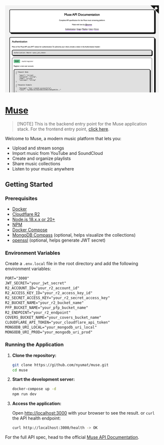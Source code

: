 ![API Docs Preview](/public/og.png)

# [Muse](https://museisfun.fly.dev)

> [!NOTE] This is the backend entry point for the Muse application stack. For the frontend entry point, [click here](/app/README.md).

Welcome to Muse, a modern music platform that lets you:

- Upload and stream songs
- Import music from YouTube and SoundCloud
- Create and organize playlists
- Share music collections
- Listen to your music anywhere

## Getting Started

### Prerequisites

- [Docker](https://www.docker.com/)
- [Cloudflare R2](https://developers.cloudflare.com/r2/get-started/)
- [Node.js 18.x.x or 20+](https://nodejs.org/)
- [NPM](https://www.npmjs.com/)
- [Docker Compose](https://docs.docker.com/compose/)
- [MongoDB Compass](https://www.mongodb.com/try/download/compass) (optional, helps visualize the collections)
- [openssl](https://www.openssl.org/) (optional, helps generate JWT secret)

### Environment Variables

Create a `.env.local` file in the root directory and add the following environment variables:

```env
PORT="3000"
JWT_SECRET="your_jwt_secret"
R2_ACCOUNT_ID="your_r2_account_id"
R2_ACCESS_KEY_ID="your_r2_access_key_id"
R2_SECRET_ACCESS_KEY="your_r2_secret_access_key"
R2_BUCKET_NAME="your_r2_bucket_name"
PFP_BUCKET_NAME="your_pfp_bucket_name"
R2_ENDPOINT="your_r2_endpoint"
COVERS_BUCKET_NAME="your_covers_bucket_name"
CLOUDFLARE_API_TOKEN="your_cloudflare_api_token"
MONGODB_URI_LOCAL="your_mongodb_uri_local"
MONGODB_URI_PROD="your_mongodb_uri_prod"
```

### Running the Application

1. **Clone the repository:**

    ```bash
    git clone https://github.com/nyumat/muse.git
    cd muse
    ```

2. **Start the development server:**

    ```bash
    docker-compose up -d
    npm run dev
    ```

3. **Access the application:**

    Open [http://localhost:3000](http://localhost:3000) with your browser to see the result.
    or
    `curl` the API health endpoint:

    ```bash
    curl http://localhost:3000/health -> OK
    ```


For the full API spec, head to the official [Muse API Documentation](https://museisfun.fly.dev).
